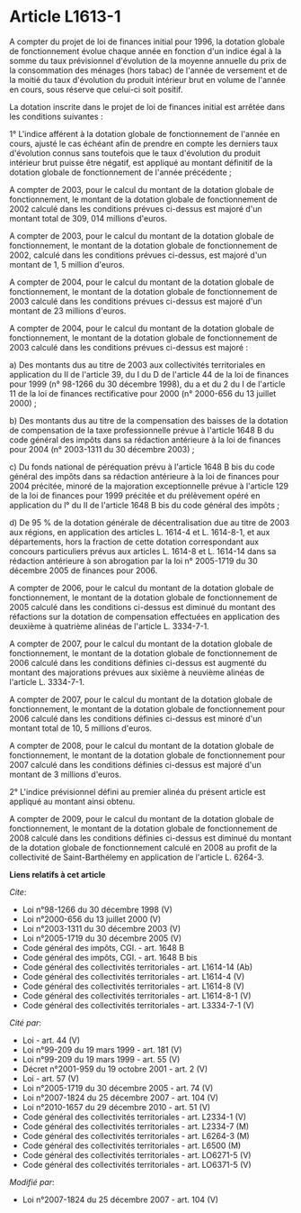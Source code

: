 # Article L1613-1

A compter du projet de loi de finances initial pour 1996, la dotation globale de fonctionnement évolue chaque année en
fonction d'un indice égal à la somme du taux prévisionnel d'évolution de la moyenne annuelle du prix de la consommation des
ménages (hors tabac) de l'année de versement et de la moitié du taux d'évolution du produit intérieur brut en volume de
l'année en cours, sous réserve que celui-ci soit positif. 

La dotation inscrite dans le projet de loi de finances initial est arrêtée dans les conditions suivantes : 

1° L'indice afférent à la dotation globale de fonctionnement de l'année en cours, ajusté le cas échéant afin de prendre en
compte les derniers taux d'évolution connus sans toutefois que le taux d'évolution du produit intérieur brut puisse être
négatif, est appliqué au montant définitif de la dotation globale de fonctionnement de l'année précédente ; 

A compter de 2003, pour le calcul du montant de la dotation globale de fonctionnement, le montant de la dotation globale de
fonctionnement de 2002 calculé dans les conditions prévues ci-dessus est majoré d'un montant total de 309, 014 millions
d'euros.

A compter de 2003, pour le calcul du montant de la dotation globale de fonctionnement, le montant de la dotation globale de
fonctionnement de 2002, calculé dans les conditions prévues ci-dessus, est majoré d'un montant de 1, 5 million d'euros.

A compter de 2004, pour le calcul du montant de la dotation globale de fonctionnement, le montant de la dotation globale de
fonctionnement de 2003 calculé dans les conditions prévues ci-dessus est majoré d'un montant de 23 millions d'euros.

A compter de 2004, pour le calcul du montant de la dotation globale de fonctionnement, le montant de la dotation globale de
fonctionnement de 2003 calculé dans les conditions prévues ci-dessus est majoré : 

a) Des montants dus au titre de 2003 aux collectivités territoriales en application du II de l'article 39, du I du D de
l'article 44 de la loi de finances pour 1999 (n° 98-1266 du 30 décembre 1998), du a et du 2 du I de l'article 11 de la loi de
finances rectificative pour 2000 (n° 2000-656 du 13 juillet 2000) ; 

b) Des montants dus au titre de la compensation des baisses de la dotation de compensation de la taxe professionnelle prévue
à l'article 1648 B du code général des impôts dans sa rédaction antérieure à la loi de finances pour 2004 (n° 2003-1311 du 30
décembre 2003) ; 

c) Du fonds national de péréquation prévu à l'article 1648 B bis du code général des impôts dans sa rédaction antérieure à la
loi de finances pour 2004 précitée, minoré de la majoration exceptionnelle prévue à l'article 129 de la loi de finances pour
1999 précitée et du prélèvement opéré en application du l° du II de l'article 1648 B bis du code général des impôts ; 

d) De 95 % de la dotation générale de décentralisation due au titre de 2003 aux régions, en application des articles L.
1614-4 et L. 1614-8-1, et aux départements, hors la fraction de cette dotation correspondant aux concours particuliers prévus
aux articles L. 1614-8 et L. 1614-14 dans sa rédaction antérieure à son abrogation par la loi n° 2005-1719 du 30 décembre
2005 de finances pour 2006.

A compter de 2006, pour le calcul du montant de la dotation globale de fonctionnement, le montant de la dotation globale de
fonctionnement de 2005 calculé dans les conditions ci-dessus est diminué du montant des réfactions sur la dotation de
compensation effectuées en application des deuxième à quatrième alinéas de l'article L. 3334-7-1.

A compter de 2007, pour le calcul du montant de la dotation globale de fonctionnement, le montant de la dotation globale de
fonctionnement de 2006 calculé dans les conditions définies ci-dessus est augmenté du montant des majorations prévues aux
sixième à neuvième alinéas de l'article L. 3334-7-1.

A compter de 2007, pour le calcul du montant de la dotation globale de fonctionnement, le montant de la dotation globale de
fonctionnement pour 2006 calculé dans les conditions définies ci-dessus est minoré d'un montant total de 10, 5 millions
d'euros.

A compter de 2008, pour le calcul du montant de la dotation globale de fonctionnement, le montant de la dotation globale de
fonctionnement pour 2007 calculé dans les conditions définies ci-dessus est majoré d'un montant de 3 millions d'euros. 

2° L'indice prévisionnel défini au premier alinéa du présent article est appliqué au montant ainsi obtenu.

A compter de 2009, pour le calcul du montant de la dotation globale de fonctionnement, le montant de la dotation globale de
fonctionnement de 2008 calculé dans les conditions définies ci-dessus est diminué du montant de la dotation globale de
fonctionnement calculé en 2008 au profit de la collectivité de Saint-Barthélemy en application de l'article L. 6264-3.

**Liens relatifs à cet article**

_Cite_:

  - Loi n°98-1266 du 30 décembre 1998 (V)
  - Loi n°2000-656 du 13 juillet 2000 (V)
  - Loi n°2003-1311 du 30 décembre 2003 (V)
  - Loi n°2005-1719 du 30 décembre 2005 (V)
  - Code général des impôts, CGI. - art. 1648 B
  - Code général des impôts, CGI. - art. 1648 B bis
  - Code général des collectivités territoriales - art. L1614-14 (Ab)
  - Code général des collectivités territoriales - art. L1614-4 (V)
  - Code général des collectivités territoriales - art. L1614-8 (V)
  - Code général des collectivités territoriales - art. L1614-8-1 (V)
  - Code général des collectivités territoriales - art. L3334-7-1 (V)

_Cité par_:

  - Loi - art. 44 (V)
  - Loi n°99-209 du 19 mars 1999 - art. 181 (V)
  - Loi n°99-209 du 19 mars 1999 - art. 55 (V)
  - Décret n°2001-959 du 19 octobre 2001 - art. 2 (V)
  - Loi - art. 57 (V)
  - Loi n°2005-1719 du 30 décembre 2005 - art. 74 (V)
  - Loi n°2007-1824 du 25 décembre 2007 - art. 104 (V)
  - Loi n°2010-1657 du 29 décembre 2010 - art. 51 (V)
  - Code général des collectivités territoriales - art. L2334-1 (V)
  - Code général des collectivités territoriales - art. L2334-7 (M)
  - Code général des collectivités territoriales - art. L6264-3 (M)
  - Code général des collectivités territoriales - art. L6500 (M)
  - Code général des collectivités territoriales - art. LO6271-5 (V)
  - Code général des collectivités territoriales - art. LO6371-5 (V)

_Modifié par_:

  - Loi n°2007-1824 du 25 décembre 2007 - art. 104 (V)
